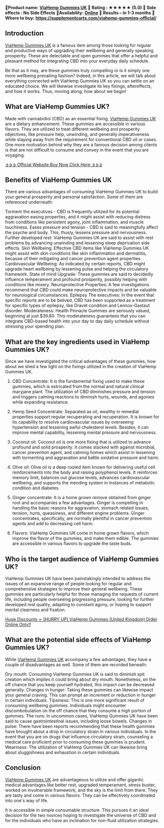 **📣Product name: [ ViaHemp Gummies UK](https://supplementcarts.com/viahemp-gummies-official/)
 📣 Rating : ★★★★★ (5.0)
📣 Side effects : No Side Effects
📣Availability: [Online](https://supplementcarts.com/viahemp-gummies-official/)
📣 Results – in 1-3 months
📣 Where to buy: https://supplementcarts.com/viahemp-gummies-official/**

## Introduction

[ViaHemp Gummies UK](https://supplementcarts.com/viahemp-gummies-official/) is a famous item among those looking for regular and productive ways of upgrading their wellbeing and generally speaking prosperity. These are delectable and open gummies that offer a helpful and pleasant method for integrating CBD into your everyday daily schedule.

Be that as it may, are these gummies truly compelling or is it simply one more wellbeing prevailing fashion? Indeed, in this article, we will talk about everything connected with ViaHemp Gummies UK so you can settle on an educated choice. We will likewise investigate its key fixings, aftereffects, and how it works. Thus, moving along, how about we begin!

## What are ViaHemp Gummies UK?

Made with cannabidiol (CBD) as an essential fixing, [ViaHemp Gummies UK](https://supplementcarts.com/viahemp-gummies-official/) are a dietary enhancement. These gummies are accessible in various flavors. They are utilized to treat different wellbeing and prosperity objectives, like pressure help, unwinding, and generally imperativeness while staying away from the requirement for conventional CBD oil or cases. One more motivation behind why they are a famous decision among clients is that are not difficult to consume and convey in the event that you are voyaging.

[➲➲➲ Official Website Buy Now Click Here ➲➲➲](https://supplementcarts.com/viahemp-gummies-official/)


## Benefits of ViaHemp Gummies UK

There are various advantages of consuming ViaHemp Gummies UK to build your general prosperity and personal satisfaction. Some of them are referenced underneath:

Torment the executives - CBD is frequently utilized for its potential aggravation easing properties, and it might assist with reducing distress from conditions like persistent agony, joint inflammation, and muscle touchiness.
Eases pressure and tension - CBD is said to meaningfully affect the psyche and body. This, thusly, lessens pressure and nervousness.
Further developed rest: ViaHemp Gummies UK are said to assist with rest problems by advancing unwinding and lessening sleep deprivation side effects.
Skin Wellbeing: Effective CBD items like ViaHemp Gummies UK might assist with skin conditions like skin inflammation and dermatitis, because of their mitigating and cancer prevention agent properties.
Cardiovascular Wellbeing: As indicated by certain reports, CBD might upgrade heart wellbeing by lessening pulse and helping the circulatory framework.
State of mind Upgrade: These gummies are said to decidedly influence temperament and profound prosperity, possibly helping with conditions like misery.
Neuroprotective Properties: A few investigations recommend that CBD could make neuroprotective impacts and be valuable for neurological circumstances.
Epilepsy The executives: In the event that specific reports are to be belived, CBD has been supported as a treatment for specific types of epilepsy, like Dravet condition and Lennox-Gastaut disorder.
Moderateness: Health Pinnacle Gummies are seriously valued, beginning at just $39.80. This moderateness guarantees that you can integrate CBD-based health into your day to day daily schedule without stressing your spending plan.

## What are the key ingredients used in ViaHemp Gummies UK?

Since we have investigated the critical advantages of these gummies, how about we shed a few light on the fixings utilized in the creation of ViaHemp Gummies UK.

1. CBD Concentrate: It is the fundamental fixing used to make these gummies, which is extricated from the normal and natural clinical maryjane plant. The utilization of CBD diminishes pressure and tension and triggers calming reactions to diminish hurts, wounds, and agonies while expanding resistance.

2. Hemp Seed Concentrate: Separated as oil, wealthy in remedial properties support regular recuperating and recuperation. It is known for its capability to resolve cardiovascular issues by overseeing hypertension and lessening awful cholesterol levels. Besides, it can improve mental capability, lessening mental pressure and nervousness.

3. Coconut oil: Coconut oil is one more fixing that is utilized to advance profound and solid prosperity. It comes stacked with against microbial, cancer prevention agent, and calming homes which assist in lessening with tormenting and aggravation and battle oxidative pressure and harm.

4. Olive oil: Olive oil is a deep rooted item known for delivering useful cell reinforcements into the body and raising polyphenol levels. It reinforces memory limit, balances out glucose levels, advances cardiovascular wellbeing, and supports the mending system in instances of metabolic condition and diabetes.

5. Ginger concentrate: It is a home grown remove obtained from ginger root and accompanies a few advantages. Ginger is compelling in handling the basic reasons for aggravation, stomach related issues, tension, hurts, queasiness, and different engine problems. Ginger concentrates, specifically, are normally plentiful in cancer prevention agents and add to decreasing cell harm.

6. Flavors: ViaHemp Gummies UK come in home grown flavors, which improve the flavor of the gummies, and make them edible. The gummies are accessible in various flavors to upgrade the taste buds.

## Who is the target audience of ViaHemp Gummies UK?


ViaHemp Gummies UK have been painstakingly intended to address the issues of an expansive range of people looking for regular and comprehensive strategies to improve their general wellbeing. These gummies are particularly helpful for those managing the requests of current life, including people overseeing progressing pressure, looking for further developed rest quality, adapting to constant agony, or hoping to support mental clearness and fixation.

[Huge Discounts ➢ [HURRY UP] ViaHemp Gummies (United Kingdom) Order Online Only!!](https://supplementcarts.com/viahemp-gummies-official/)


## What are the potential side effects of ViaHemp Gummies UK?


While [ViaHemp Gummies UK](https://supplementcarts.com/viahemp-gummies-official/) accompany a few advantages, they have a couple of disadvantages as well. Some of them are recorded beneath:

Dry mouth: Consuming ViaHemp Gummies UK is said to diminish spit creation which implies it could bring about dry mouth. Nonetheless, on the off chance that you keep yourself hydrated, this impact can be decreased generally.
Changes in hunger: Taking these gummies can likewise impact your general craving. This can prompt an increment or reduction in hunger in certain individuals.
Tipsiness: This is one more significant result of consuming wellbeing gummies. Individuals might encounter discombobulation on the off chance that they consume a high portion of gummies.
The runs: In uncommon cases, ViaHemp Gummies UK have been said to cause gastrointestinal issues, including loose bowels.
Changes in pulse: There have been reports recommending that these health gummies have brought about a drop in circulatory strain in various individuals. In the event that you are on drugs that influence circulatory strain, counseling a medical care proficient prior to consuming these gummies is prudent.
Weariness: The utilization of ViaHemp Gummies UK can likewise bring about sluggishness and exhaustion in certain individuals.

## Conclusion

[ViaHemp Gummies UK](https://supplementcarts.com/viahemp-gummies-official/) are advantageous to utilize and offer gigantic medical advantages like better rest, upgraded temperament, stress buster, worked on invulnerable framework, and the sky is the limit from there. They are tasty and come in various flavors. They can be effectively coordinated into one's way of life.

It is accessible in simple consumable structure. This pursues it an ideal decision for the two novices hoping to investigate the universe of CBD and for the individuals who have an inclination for non-fluid utilization strategies.
